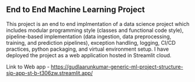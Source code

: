## End to End Machine Learning Project 

This project is an end to end implmentation of a data science project which includes modular programming style (classes and functional code style), pipeline-based implementation (data ingestion, data preprocessing, training, and prediction pipelines), exception handling, logging, CI/CD practices, python packaging, and virtual environment setup. I have deployed the project as a web application hosted in Streamlit cloud.

Link to Web app - https://gudlaarunkumar-generic-ml-project-structure-sip-app-st-b-t306zw.streamlit.app/
